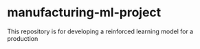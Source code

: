 # manufacturing-ml-project
This repository is for developing a reinforced learning model for a production
